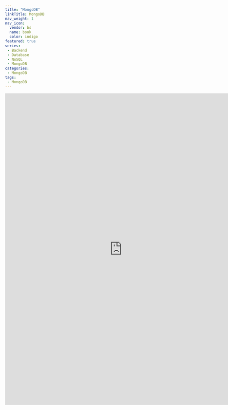 ```yaml
---
title: "MongoDB"
linkTitle: MongoDB
nav_weight: 1
nav_icon:
  vendor: bs
  name: book
  color: indigo
featured: true
series:  
 - Backend
 - Database
 - NoSQL
 - MongoDB
categories:
 - MongoDB
tags:
 - MongoDB
---
```

<p align="center">
<iframe width="768" height="1024" src="https://roadmap.sh/mongodb?s=652b754df43a58c923ce9d26" frameborder="0" allow="accelerometer; autoplay; encrypted-media; gyroscope; picture-in-picture" allowfullscreen></iframe>
</p>